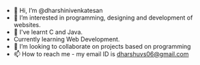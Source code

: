 - 👋 Hi, I’m @dharshinivenkatesan
- 👀 I’m interested in programming, designing and development of websites. 
- 🌱 I've learnt C and Java.
- Currently learning Web Development.
- 💞️ I’m looking to collaborate on projects based on programming 
- 📫 How to reach me - my email ID is dharshuvs06@gmail.com 

<!---
dharshinivenkatesan/dharshinivenkatesan is a ✨ special ✨ repository because its `README.md` (this file) appears on your GitHub profile.
You can click the Preview link to take a look at your changes.
--->
